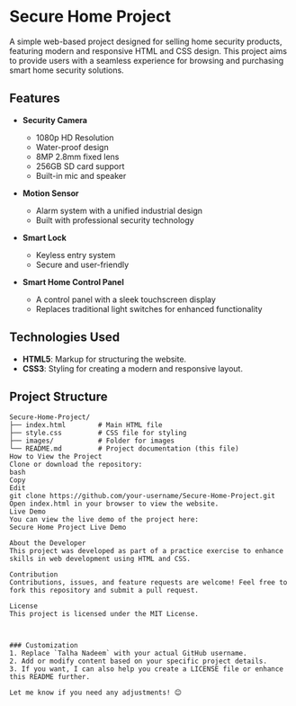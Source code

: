 # Secure Home Project

A simple web-based project designed for selling home security products, featuring modern and responsive HTML and CSS design. This project aims to provide users with a seamless experience for browsing and purchasing smart home security solutions.

## Features

- **Security Camera**  
  - 1080p HD Resolution  
  - Water-proof design  
  - 8MP 2.8mm fixed lens  
  - 256GB SD card support  
  - Built-in mic and speaker  

- **Motion Sensor**  
  - Alarm system with a unified industrial design  
  - Built with professional security technology  

- **Smart Lock**  
  - Keyless entry system  
  - Secure and user-friendly  

- **Smart Home Control Panel**  
  - A control panel with a sleek touchscreen display  
  - Replaces traditional light switches for enhanced functionality  

## Technologies Used

- **HTML5**: Markup for structuring the website.  
- **CSS3**: Styling for creating a modern and responsive layout.

## Project Structure

```plaintext
Secure-Home-Project/
├── index.html        # Main HTML file
├── style.css         # CSS file for styling
├── images/           # Folder for images
└── README.md         # Project documentation (this file)
How to View the Project
Clone or download the repository:
bash
Copy
Edit
git clone https://github.com/your-username/Secure-Home-Project.git
Open index.html in your browser to view the website.
Live Demo
You can view the live demo of the project here:
Secure Home Project Live Demo

About the Developer
This project was developed as part of a practice exercise to enhance skills in web development using HTML and CSS.

Contribution
Contributions, issues, and feature requests are welcome! Feel free to fork this repository and submit a pull request.

License
This project is licensed under the MIT License.



### Customization
1. Replace `Talha Nadeem` with your actual GitHub username.
2. Add or modify content based on your specific project details.
3. If you want, I can also help you create a LICENSE file or enhance this README further.

Let me know if you need any adjustments! 😊
